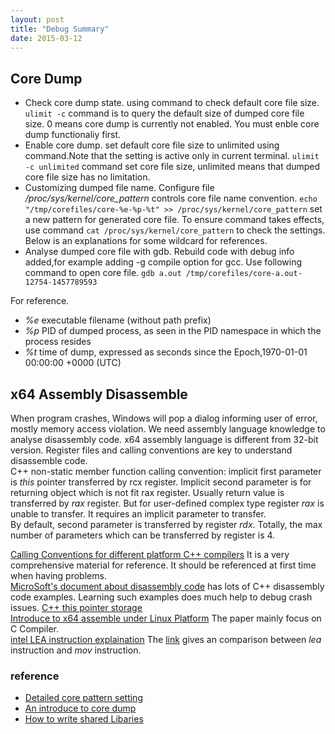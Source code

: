```yaml
---
layout: post
title: "Debug Summary" 
date: 2015-03-12
---
```


## Core Dump

- Check core dump state. using command to check default core file size. `ulimit -c` command is to query the default size of dumped core file size. 0 means core dump is currently not enabled. You must enble core dump functionaliy first.
- Enable core dump. set default core file size to unlimited using command.Note that the setting is active only in current terminal.
`ulimit -c unlimited` command set core file size, unlimited means that dumped core file size has no limitation.
- Customizing dumped file name. Configure file */proc/sys/kernel/core_pattern*  controls core file name convention.
`echo "/tmp/corefiles/core-%e-%p-%t" >> /proc/sys/kernel/core_pattern` set a new pattern for generated core file. To ensure command takes effects, use command `cat /proc/sys/kernel/core_pattern` to check the settings. Below is an explanations for some wildcard for references.   
- Analyse dumped core file with gdb. Rebuild code with debug info added,for example adding -g compile option for gcc. 
Use following command to open core file. `gdb a.out /tmp/corefiles/core-a.out-12754-1457789593`

For reference.  

+ *%e*  executable filename (without path prefix) 
+ *%p*  PID of dumped process, as seen in the PID namespace in which the process resides
+ *%t*  time of dump, expressed as seconds since the Epoch,1970-01-01 00:00:00 +0000 (UTC)

## x64 Assembly Disassemble

   When program crashes, Windows will pop a dialog informing user of error, mostly memory access violation. 
We need assembly language knowledge to analyse disassembly code. x64 assembly language is different from 
32-bit version. Register files and calling conventions are key to understand disassemble code.     
   C++ non-static member function calling convention: implicit first parameter is *this* pointer transferred by rcx register. 
Implicit second parameter is for returning object which is not fit rax register. Usually return value is transferred by *rax* register.
But for user-defined complex type register *rax* is unable to transfer. It requires an implicit parameter to transfer.     
   By default, second parameter is transferred by register *rdx*. Totally, the max number of parameters which can be transferred
by register is 4.

[Calling Conventions for different platform C++ compilers](http://www.agner.org/optimize/calling_conventions.pdf) It is a very
comprehensive material for reference. It should be referenced at first time when having problems.    
[MicroSoft's document about disassembly code](https://msdn.microsoft.com/en-us/library/windows/hardware/ff538083(v=vs.85).aspx) has 
lots of C++ disassembly code examples. Learning such examples does much help to debug crash issues.
[C++ this pointer storage](http://stackoverflow.com/questions/16585562/where-is-the-this-pointer-stored-in-computer-memory)     
[Introduce to x64 assemble under Linux Platform](https://cs.nyu.edu/courses/fall11/CSCI-GA.2130-001/x64-intro.pdf) The paper 
mainly focus on C Compiler.      
[intel LEA instruction explaination](https://courses.engr.illinois.edu/ece390/archive/spr2002/books/labmanual/inst-ref-lea.html) 
The [link](http://stackoverflow.com/questions/1699748/what-is-the-difference-between-mov-and-lea) gives an comparison between *lea* 
instruction and *mov* instruction.


### reference
- [Detailed core pattern setting](http://man7.org/linux/man-pages/man5/core.5.html) 
- [An introduce to core dump](http://www.cnblogs.com/hazir/p/linxu_core_dump.html)
- [How to write shared Libaries](https://www.akkadia.org/drepper/dsohowto.pdf)
